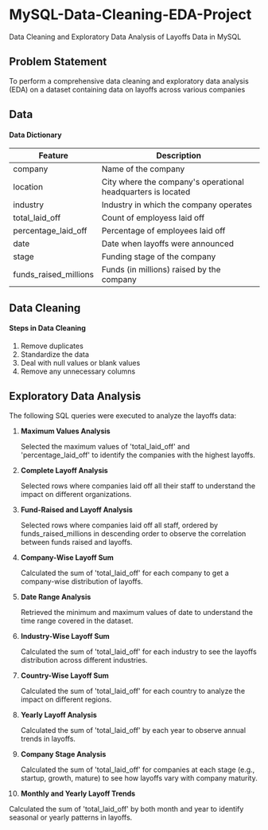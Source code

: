 # MySQL-Data-Cleaning-EDA-Project
Data Cleaning and Exploratory Data Analysis of Layoffs Data in MySQL


## Problem Statement
To perform a comprehensive data cleaning and exploratory data analysis (EDA) on a dataset containing data on layoffs across various companies 


## Data 

#### Data Dictionary
Feature | Description |
--- | --- |
company | Name of the company                    
location | City where the company's operational headquarters is located                 
industry | Industry in which the company operates              
total_laid_off | Count of employess laid off        
percentage_laid_off | Percentage of employees laid off          
date | Date when layoffs were announced     
stage | Funding stage of the company         
funds_raised_millions | Funds (in millions) raised by the company


## Data Cleaning

#### Steps in Data Cleaning
1. Remove duplicates
2. Standardize the data
3. Deal with null values or blank values
4. Remove any unnecessary columns


## Exploratory Data Analysis

The following SQL queries were executed to analyze the layoffs data:

1. **Maximum Values Analysis**
   
   Selected the maximum values of 'total_laid_off' and 'percentage_laid_off' to identify the companies with the highest layoffs.
  
2. **Complete Layoff Analysis**

   Selected rows where companies laid off all their staff to understand the impact on different organizations.
   
3. **Fund-Raised and Layoff Analysis**
   
   Selected rows where companies laid off all staff, ordered by funds_raised_millions in descending order to observe the correlation between funds raised and layoffs.
   
4. **Company-Wise Layoff Sum**
   
   Calculated the sum of 'total_laid_off' for each company to get a company-wise distribution of layoffs.
   
5. **Date Range Analysis**
   
   Retrieved the minimum and maximum values of date to understand the time range covered in the dataset.
   
6. **Industry-Wise Layoff Sum**
    
   Calculated the sum of 'total_laid_off' for each industry to see the layoffs distribution across different industries.
   
7. **Country-Wise Layoff Sum**

   Calculated the sum of 'total_laid_off' for each country to analyze the impact on different regions.
   
8. **Yearly Layoff Analysis**
    
   Calculated the sum of 'total_laid_off' by each year to observe annual trends in layoffs.
   
9. **Company Stage Analysis**
    
   Calculated the sum of 'total_laid_off' for companies at each stage (e.g., startup, growth, mature) to see how layoffs vary with company maturity.

10. **Monthly and Yearly Layoff Trends**
 
   Calculated the sum of 'total_laid_off' by both month and year to identify seasonal or yearly patterns in layoffs.


